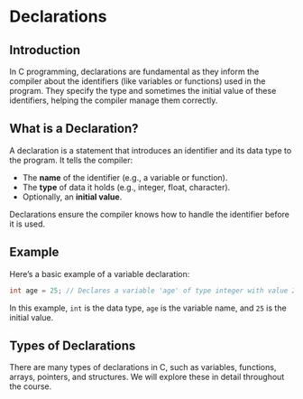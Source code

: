 # Declarations

## Introduction

In C programming, declarations are fundamental as they inform the compiler about the identifiers (like variables or functions) used in the program. They specify the type and sometimes the initial value of these identifiers, helping the compiler manage them correctly.

## What is a Declaration?

A declaration is a statement that introduces an identifier and its data type to the program. It tells the compiler:

- The **name** of the identifier (e.g., a variable or function).
- The **type** of data it holds (e.g., integer, float, character).
- Optionally, an **initial value**.

Declarations ensure the compiler knows how to handle the identifier before it is used.

## Example

Here’s a basic example of a variable declaration:

```c
int age = 25; // Declares a variable 'age' of type integer with value 25
```

In this example, `int` is the data type, `age` is the variable name, and `25` is the initial value.

## Types of Declarations

There are many types of declarations in C, such as variables, functions, arrays, pointers, and structures. We will explore these in detail throughout the course.
